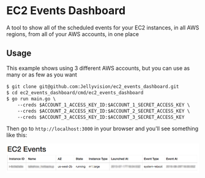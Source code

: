 EC2 Events Dashboard
====================

A tool to show all of the scheduled events for your EC2 instances, in all AWS regions, from all of your AWS accounts, in one place

Usage
-----

This example shows using 3 different AWS accounts, but you can use as many or as few as you want

    $ git clone git@github.com:Jellyvision/ec2_events_dashboard.git
    $ cd ec2_events_dashboard/cmd/ec2_events_dashboard
    $ go run main.go \
        --creds $ACCOUNT_1_ACCESS_KEY_ID:$ACCOUNT_1_SECRET_ACCESS_KEY \
        --creds $ACCOUNT_2_ACCESS_KEY_ID:$ACCOUNT_2_SECRET_ACCESS_KEY \
        --creds $ACCOUNT_3_ACCESS_KEY_ID:$ACCOUNT_3_SECRET_ACCESS_KEY

Then go to `http://localhost:3000` in your browser and you'll see something like this:

![dashboard screenshot](https://github.com/Jellyvision/ec2_events_dashboard/blob/master/screenshot.png)
